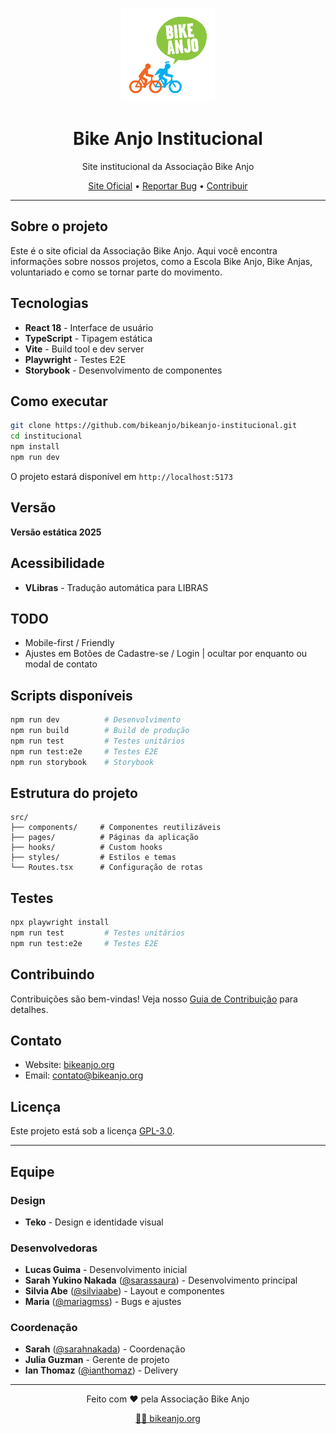 <p align="center">
  <img alt="Bike Anjo" src="./docs/bikeanjo.png" width="150">
</p>

<h1 align="center">Bike Anjo Institucional</h1>

<p align="center">
  Site institucional da Associação Bike Anjo
</p>

<p align="center">
  <a href="https://bikeanjo.org">Site Oficial</a> •
  <a href="https://github.com/bikeanjo/institucional/issues">Reportar Bug</a> •
  <a href="CONTRIBUTING.md">Contribuir</a>
</p>

---

## Sobre o projeto

Este é o site oficial da Associação Bike Anjo. Aqui você encontra informações sobre nossos projetos, como a Escola Bike Anjo, Bike Anjas, voluntariado e como se tornar parte do movimento.

## Tecnologias

- **React 18** - Interface de usuário
- **TypeScript** - Tipagem estática  
- **Vite** - Build tool e dev server
- **Playwright** - Testes E2E
- **Storybook** - Desenvolvimento de componentes

## Como executar

```bash
git clone https://github.com/bikeanjo/bikeanjo-institucional.git
cd institucional
npm install
npm run dev
```

O projeto estará disponível em `http://localhost:5173`

## Versão

**Versão estática 2025**

## Acessibilidade

- **VLibras** - Tradução automática para LIBRAS

## TODO

- Mobile-first / Friendly
- Ajustes em Botões de Cadastre-se / Login | ocultar por enquanto ou modal de contato

## Scripts disponíveis

```bash
npm run dev          # Desenvolvimento
npm run build        # Build de produção
npm run test         # Testes unitários
npm run test:e2e     # Testes E2E
npm run storybook    # Storybook
```


## Estrutura do projeto

```
src/
├── components/     # Componentes reutilizáveis
├── pages/          # Páginas da aplicação
├── hooks/          # Custom hooks
├── styles/         # Estilos e temas
└── Routes.tsx      # Configuração de rotas
```

## Testes

```bash
npx playwright install
npm run test         # Testes unitários
npm run test:e2e     # Testes E2E
```

## Contribuindo

Contribuições são bem-vindas! Veja nosso [Guia de Contribuição](CONTRIBUTING.md) para detalhes.

## Contato

- Website: [bikeanjo.org](https://bikeanjo.org)
- Email: contato@bikeanjo.org

## Licença

Este projeto está sob a licença [GPL-3.0](LICENSE.md).

---

## Equipe

### Design
- **Teko** - Design e identidade visual

### Desenvolvedoras
- **Lucas Guima** - Desenvolvimento inicial
- **Sarah Yukino Nakada** ([@sarassaura](https://github.com/sarassaura)) - Desenvolvimento principal
- **Silvia Abe** ([@silviaabe](https://github.com/silviaabe)) - Layout e componentes
- **Maria** ([@mariagmss](https://github.com/mariagmss)) - Bugs e ajustes


### Coordenação
- **Sarah** ([@sarahnakada](https://github.com/sarahnakada)) - Coordenação
- **Julia Guzman** - Gerente de projeto
- **Ian Thomaz** ([@ianthomaz](https://github.com/ianthomaz)) - Delivery

---

<p align="center">
  Feito com ❤️ pela Associação Bike Anjo
</p>

<p align="center">
  <a href="https://bikeanjo.org">🚴‍♀️ bikeanjo.org</a>
</p>
